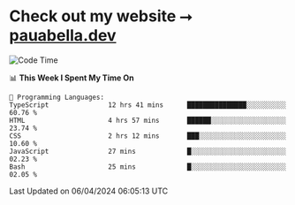 # Check out my website ⭢ [pauabella.dev](https://pauabella.dev)

<!--START_SECTION:waka-->
![Code Time](http://img.shields.io/badge/Code%20Time-3%2C182%20hrs%2022%20mins-blue)

📊 **This Week I Spent My Time On** 

```text
💬 Programming Languages: 
TypeScript               12 hrs 41 mins      ███████████████░░░░░░░░░░   60.76 % 
HTML                     4 hrs 57 mins       ██████░░░░░░░░░░░░░░░░░░░   23.74 % 
CSS                      2 hrs 12 mins       ███░░░░░░░░░░░░░░░░░░░░░░   10.60 % 
JavaScript               27 mins             █░░░░░░░░░░░░░░░░░░░░░░░░   02.23 % 
Bash                     25 mins             █░░░░░░░░░░░░░░░░░░░░░░░░   02.05 % 
```


 Last Updated on 06/04/2024 06:05:13 UTC
<!--END_SECTION:waka-->
